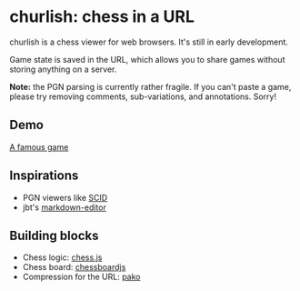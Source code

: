 # churlish: chess in a URL

churlish is a chess viewer for web browsers. It's still in early development.

Game state is saved in the URL, which allows you to share games without storing anything on a server.

**Note:** the PGN parsing is currently rather fragile. If you can't paste a
game, please try removing comments, sub-variations, and annotations. Sorry!

## Demo
[A famous game](http://dwyde.github.io/churlish/#HU3LbsIwELzzFaP0WNWt61eq3tz2gBC05MIBcUhsFxBRgwJB4e87jlbanZ3Z2VHqfbs5HK8JxU89tFh2/flwL3azrW/rcELxOZwSFnXf4hkf3fB3xfzSDXUf883XLZGgsz9euM+kQNJIBq8Cq1+FaKEEoobfa2iikZofqRiBdZ4TYwV80HRYOPKNwjo5lPwRFILFG/W9QWMgX0iOBCE3yTxP8IhVEx0kU7+fWKhiCcnkaiQ9Ncn0Kko+tpAm26KjbZJszizz1tDm8mH58A8=)

## Inspirations
- PGN viewers like [SCID](http://scid.sourceforge.net/)
- jbt's [markdown-editor](https://github.com/jbt/markdown-editor)

## Building blocks
- Chess logic: [chess.js](https://github.com/jhlywa/chess.js)
- Chess board: [chessboardjs](https://github.com/oakmac/chessboardjs)
- Compression for the URL: [pako](https://github.com/nodeca/pako)

